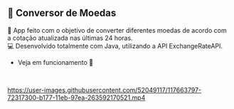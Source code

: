 ## 💱 Conversor de Moedas 
📱 App feito com o objetivo de converter diferentes moedas de acordo com a cotação atualizada nas últimas 24 horas.
</br>
💻 Desenvolvido totalmente com Java, utilizando a API ExchangeRateAPI.


- Veja em funcionamento 👀
</br>



https://user-images.githubusercontent.com/52049117/117663797-72317300-b177-11eb-97ea-263592170521.mp4



